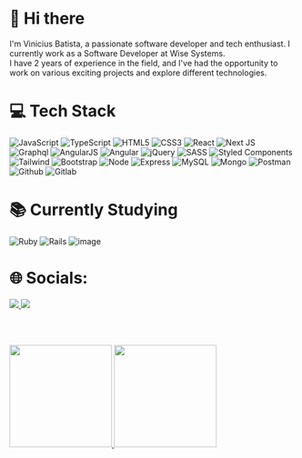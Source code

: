 # 👋 Hi there

I'm Vinicius Batista, a passionate software developer and tech enthusiast. I currently work as a Software Developer at Wise Systems. </br>
I have 2 years of experience in the field, and I've had the opportunity to work on various exciting projects and explore different technologies.

# 💻 Tech Stack
![JavaScript](https://github.com/vinibatista905/vinibatista905/assets/83718126/7fa2a41d-bd81-46c0-b979-0b8208765a37) ![TypeScript](https://img.shields.io/badge/typescript-%23007ACC.svg?style=for-the-badge&logo=typescript&logoColor=white) ![HTML5](https://img.shields.io/badge/html5-%23E34F26.svg?style=for-the-badge&logo=html5&logoColor=white) ![CSS3](https://img.shields.io/badge/css3-%231572B6.svg?style=for-the-badge&logo=css3&logoColor=white) ![React](https://img.shields.io/badge/react-%2320232a.svg?style=for-the-badge&logo=react&logoColor=%2361DAFB) ![Next JS](https://img.shields.io/badge/Next-black?style=for-the-badge&logo=next.js&logoColor=white) ![Graphql](https://github.com/vinibatista905/vinibatista905/assets/83718126/74645ce8-c457-4df1-b81d-54ae368e7808) ![AngularJS](https://github.com/vinibatista905/vinibatista905/assets/83718126/7dea0000-4372-46a8-ac46-4b495f6da809) ![Angular](https://github.com/vinibatista905/vinibatista905/assets/83718126/1e02628b-f08e-4742-a8f0-0e34ebef3063) ![jQuery](https://github.com/vinibatista905/vinibatista905/assets/83718126/ad3c4731-ee1c-4bd2-99be-a7c44ff66fac) ![SASS](https://img.shields.io/badge/SASS-hotpink.svg?style=for-the-badge&logo=SASS&logoColor=white) ![Styled Components](https://img.shields.io/badge/styled--components-DB7093?style=for-the-badge&logo=styled-components&logoColor=white) ![Tailwind](https://github.com/vinibatista905/vinibatista905/assets/83718126/3a2e2192-204b-49b6-a35f-ae323b5ef81b) ![Bootstrap](https://github.com/vinibatista905/vinibatista905/assets/83718126/6ba3561e-8f1e-4f9f-b1bc-78917cc9d69a) ![Node](https://github.com/vinibatista905/vinibatista905/assets/83718126/652c01f8-e0b7-4e2b-a4f7-22faee9e1db3) ![Express](https://github.com/vinibatista905/vinibatista905/assets/83718126/d8eda6c4-f48c-4fe3-a18a-89899048f5d5) ![MySQL](https://github.com/vinibatista905/vinibatista905/assets/83718126/3315d5a3-9529-4cdf-90a9-2307f0d4158e) ![Mongo](https://github.com/vinibatista905/vinibatista905/assets/83718126/7c4b94b6-26d4-40b3-9501-1ade49110b32) ![Postman](https://img.shields.io/badge/Postman-FF6C37?style=for-the-badge&logo=postman&logoColor=white) ![Github](https://github.com/vinibatista905/vinibatista905/assets/83718126/b1d4f917-62bd-419e-bc3a-6c9fdb96dafa) ![Gitlab](https://github.com/vinibatista905/vinibatista905/assets/83718126/4104065e-4332-4b25-a591-78edbf77c3b5)

# 📚 Currently Studying
![Ruby](https://github.com/vinibatista905/vinibatista905/assets/83718126/7016f123-d5e1-4fd8-9948-27632f451a02) ![Rails](https://github.com/vinibatista905/vinibatista905/assets/83718126/cbab68ef-e93a-4f82-891c-28b2702a005c)
 ![image](https://github.com/vinibatista905/vinibatista905/assets/83718126/aeb70e1d-40ad-4dd9-a63d-f0fffbd8c362)

# 🌐 Socials:

<a href="https://www.linkedin.com/in/vinicius-batista-0120016a/">
 <img src="https://img.shields.io/badge/LinkedIn-0077B5?style=for-the-badge&logo=linkedin&logoColor=white" />
</a>
<a href="https://www.instagram.com/vinaobatista">
 <img src="https://img.shields.io/badge/Instagram-E4405F?style=for-the-badge&logo=instagram&logoColor=white" />
</a>

<br><br>

<div>
  <a href="https://github.com/vinibatista905">
  <img height="180em" src="https://github-readme-stats.vercel.app/api?username=vinibatista905&show_icons=true&theme=dark&include_all_commits=true&count_private=true"/>
  <img height="180em" src="https://github-readme-stats.vercel.app/api/top-langs/?username=vinibatista905&layout=compact&langs_count=7&theme=dark"/>
</div>
